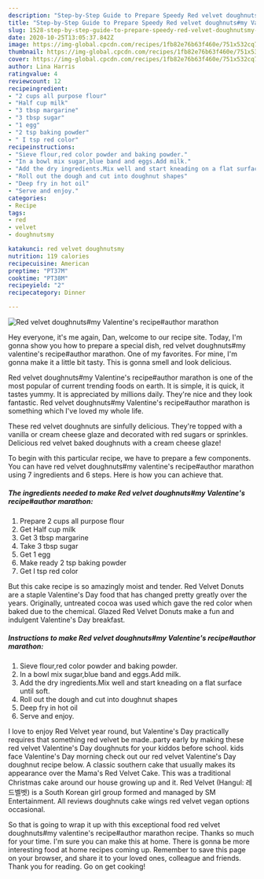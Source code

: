 ```yaml
---
description: "Step-by-Step Guide to Prepare Speedy Red velvet doughnuts#my Valentine&amp;#39;s recipe#author marathon"
title: "Step-by-Step Guide to Prepare Speedy Red velvet doughnuts#my Valentine&amp;#39;s recipe#author marathon"
slug: 1528-step-by-step-guide-to-prepare-speedy-red-velvet-doughnutsmy-valentine-and-39-s-recipeauthor-marathon
date: 2020-10-25T13:05:37.842Z
image: https://img-global.cpcdn.com/recipes/1fb82e76b63f460e/751x532cq70/red-velvet-doughnutsmy-valentines-recipeauthor-marathon-recipe-main-photo.jpg
thumbnail: https://img-global.cpcdn.com/recipes/1fb82e76b63f460e/751x532cq70/red-velvet-doughnutsmy-valentines-recipeauthor-marathon-recipe-main-photo.jpg
cover: https://img-global.cpcdn.com/recipes/1fb82e76b63f460e/751x532cq70/red-velvet-doughnutsmy-valentines-recipeauthor-marathon-recipe-main-photo.jpg
author: Lina Harris
ratingvalue: 4
reviewcount: 12
recipeingredient:
- "2 cups all purpose flour"
- "Half cup milk"
- "3 tbsp margarine"
- "3 tbsp sugar"
- "1 egg"
- "2 tsp baking powder"
- " I tsp red color"
recipeinstructions:
- "Sieve flour,red color powder and baking powder."
- "In a bowl mix sugar,blue band and eggs.Add milk."
- "Add the dry ingredients.Mix well and start kneading on a flat surface until soft."
- "Roll out the dough and cut into doughnut shapes"
- "Deep fry in hot oil"
- "Serve and enjoy."
categories:
- Recipe
tags:
- red
- velvet
- doughnutsmy

katakunci: red velvet doughnutsmy 
nutrition: 119 calories
recipecuisine: American
preptime: "PT37M"
cooktime: "PT38M"
recipeyield: "2"
recipecategory: Dinner

---
```



![Red velvet doughnuts#my Valentine&#39;s recipe#author marathon](https://img-global.cpcdn.com/recipes/1fb82e76b63f460e/751x532cq70/red-velvet-doughnutsmy-valentines-recipeauthor-marathon-recipe-main-photo.jpg)

Hey everyone, it's me again, Dan, welcome to our recipe site. Today, I'm gonna show you how to prepare a special dish, red velvet doughnuts#my valentine&#39;s recipe#author marathon. One of my favorites. For mine, I'm gonna make it a little bit tasty. This is gonna smell and look delicious.

Red velvet doughnuts#my Valentine&#39;s recipe#author marathon is one of the most popular of current trending foods on earth. It is simple, it is quick, it tastes yummy. It is appreciated by millions daily. They're nice and they look fantastic. Red velvet doughnuts#my Valentine&#39;s recipe#author marathon is something which I've loved my whole life.

These red velvet doughnuts are sinfully delicious. They&#39;re topped with a vanilla or cream cheese glaze and decorated with red sugars or sprinkles. Delicious red velvet baked doughnuts with a cream cheese glaze!


To begin with this particular recipe, we have to prepare a few components. You can have red velvet doughnuts#my valentine&#39;s recipe#author marathon using 7 ingredients and 6 steps. Here is how you can achieve that.

<!--inarticleads1-->

##### The ingredients needed to make Red velvet doughnuts#my Valentine&#39;s recipe#author marathon:

1. Prepare 2 cups all purpose flour
1. Get Half cup milk
1. Get 3 tbsp margarine
1. Take 3 tbsp sugar
1. Get 1 egg
1. Make ready 2 tsp baking powder
1. Get  I tsp red color


But this cake recipe is so amazingly moist and tender. Red Velvet Donuts are a staple Valentine&#39;s Day food that has changed pretty greatly over the years. Originally, untreated cocoa was used which gave the red color when baked due to the chemical. Glazed Red Velvet Donuts make a fun and indulgent Valentine&#39;s Day breakfast. 

<!--inarticleads2-->

##### Instructions to make Red velvet doughnuts#my Valentine&#39;s recipe#author marathon:

1. Sieve flour,red color powder and baking powder.
1. In a bowl mix sugar,blue band and eggs.Add milk.
1. Add the dry ingredients.Mix well and start kneading on a flat surface until soft.
1. Roll out the dough and cut into doughnut shapes
1. Deep fry in hot oil
1. Serve and enjoy.


I love to enjoy Red Velvet year round, but Valentine&#39;s Day practically requires that something red velvet be made..party early by making these red velvet Valentine&#39;s Day doughnuts for your kiddos before school. kids face Valentine&#39;s Day morning check out our red velvet Valentine&#39;s Day doughnut recipe below. A classic southern cake that usually makes its appearance over the Mama&#39;s Red Velvet Cake. This was a traditional Christmas cake around our house growing up and it. Red Velvet (Hangul: 레드벨벳) is a South Korean girl group formed and managed by SM Entertainment. All reviews doughnuts cake wings red velvet vegan options occasional. 

So that is going to wrap it up with this exceptional food red velvet doughnuts#my valentine&#39;s recipe#author marathon recipe. Thanks so much for your time. I'm sure you can make this at home. There is gonna be more interesting food at home recipes coming up. Remember to save this page on your browser, and share it to your loved ones, colleague and friends. Thank you for reading. Go on get cooking!
